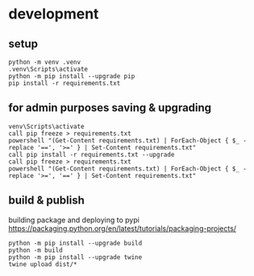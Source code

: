 # development
## setup
```
python -m venv .venv
.venv\Scripts\activate
python -m pip install --upgrade pip
pip install -r requirements.txt
```
## for admin purposes saving & upgrading

```
venv\Scripts\activate
call pip freeze > requirements.txt
powershell "(Get-Content requirements.txt) | ForEach-Object { $_ -replace '==', '>=' } | Set-Content requirements.txt"
call pip install -r requirements.txt --upgrade
call pip freeze > requirements.txt
powershell "(Get-Content requirements.txt) | ForEach-Object { $_ -replace '>=', '==' } | Set-Content requirements.txt"
```
## build & publish
building package and deploying to pypi
https://packaging.python.org/en/latest/tutorials/packaging-projects/
```
python -m pip install --upgrade build
python -m build
python -m pip install --upgrade twine
twine upload dist/*
```